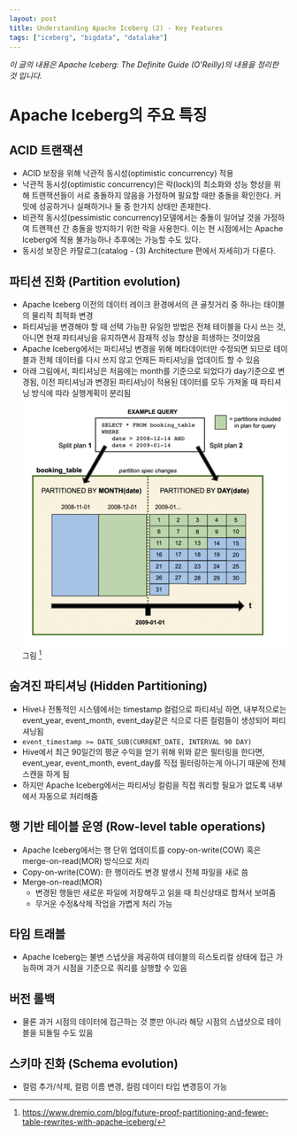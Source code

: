 ```yaml
---
layout: post
title: Understanding Apache Iceberg (2) - Key Features
tags: ["iceberg", "bigdata", "datalake"]
---
```


_이 글의 내용은 Apache Iceberg: The Definite Guide (O'Reilly)의 내용을 정리한 것 입니다._

# Apache Iceberg의 주요 특징

## ACID 트랜잭션
- ACID 보장을 위해 낙관적 동시성(optimistic concurrency) 적용
- 낙관적 동시성(optimistic concurrency)은 락(lock)의 최소화와 성능 향상을 위해 트랜잭션들이 서로 충돌하지 않음을 가정하며 필요할 때만 충돌을 확인한다. 커밋에 성공하거나 실패하거나 둘 중 한가지 상태만 존재한다.
- 비관적 동시성(pessimistic concurrency)모델에서는 충돌이 일어날 것을 가정하여 트랜잭션 간 충돌을 방지하기 위한 락을 사용한다. 이는 현 시점에서는 Apache Iceberg에 적용 불가능하나 추후에는 가능할 수도 있다.
- 동시성 보장은 카탈로그(catalog - (3) Architecture 편에서 자세히)가 다룬다.

## 파티션 진화 (Partition evolution)
- Apache Iceberg 이전의 데이터 레이크 환경에서의 큰 골칫거리 중 하나는 태이블의 물리적 최적화 변경
- 파티셔닝을 변경해야 할 때 선택 가능한 유일한 방법은 전체 테이블을 다시 쓰는 것, 아니면 현재 파티셔닝을 유지하면서 잠재적 성능 향상을 희생하는 것이었음
- Apache Iceberg에서는 파티셔닝 변경을 위해 메타데이터만 수정되면 되므로 테이블과 전체 데이터를 다시 쓰지 않고 언제든 파티셔닝을 업데이트 할 수 있음
- 아래 그림에서, 파티셔닝은 처음에는 month를 기준으로 되었다가 day기준으로 변경됨, 이전 파티셔닝과 변경된 파티셔닝이 적용된 데이터를 모두 가져올 때 파티셔닝 방식에 따라 실행계획이 분리됨
![Partition evolution](/img/posts/2025-07-21-key-features-of-apache-iceberg-1.png)
그림 [^1]

## 숨겨진 파티셔닝 (Hidden Partitioning)
- Hive나 전통적인 시스템에서는 timestamp 컬럼으로 파티셔닝 하면, 내부적으로는 event_year, event_month, event_day같은 식으로 다른 컬럼들이 생성되어 파티셔닝됨
- `event_timestamp >= DATE_SUB(CURRENT_DATE, INTERVAL 90 DAY)`
- Hive에서 최근 90일간의 평균 수익을 얻기 위해 위와 같은 필터링을 한다면, event_year, event_month, event_day를 직접 필터링하는게 아니기 때문에 전체 스캔을 하게 됨 
- 하지만 Apache Iceberg에서는 파티셔닝 컬럼을 직접 쿼리할 필요가 없도록 내부에서 자동으로 처리해줌

## 행 기반 테이블 운영 (Row-level table operations)
- Apache Iceberg에서는 행 단위 업데이트를 copy-on-write(COW) 혹은 merge-on-read(MOR) 방식으로 처리
- Copy-on-write(COW): 한 행이라도 변경 발생시 전체 파일을 새로 씀
- Merge-on-read(MOR)
  - 변경된 행들만 새로운 파일에 저장해두고 읽을 때 최신상태로 합쳐서 보여줌
  - 무거운 수정&삭제 작업을 가볍게 처리 가능

## 타임 트래블
- Apache Iceberg는 불변 스냅샷을 제공하여 테이블의 히스토리컬 상태에 접근 가능하며 과거 시점을 기준으로 쿼리를 실행할 수 있음

## 버전 롤백
- 물론 과거 시점의 데이터에 접근하는 것 뿐만 아니라 해당 시점의 스냅샷으로 테이블을 되돌릴 수도 있음

## 스키마 진화 (Schema evolution)
- 컬럼 추가/삭제, 컬럼 이름 변경, 컬럼 데이터 타입 변경등이 가능


[^1]: https://www.dremio.com/blog/future-proof-partitioning-and-fewer-table-rewrites-with-apache-iceberg/



